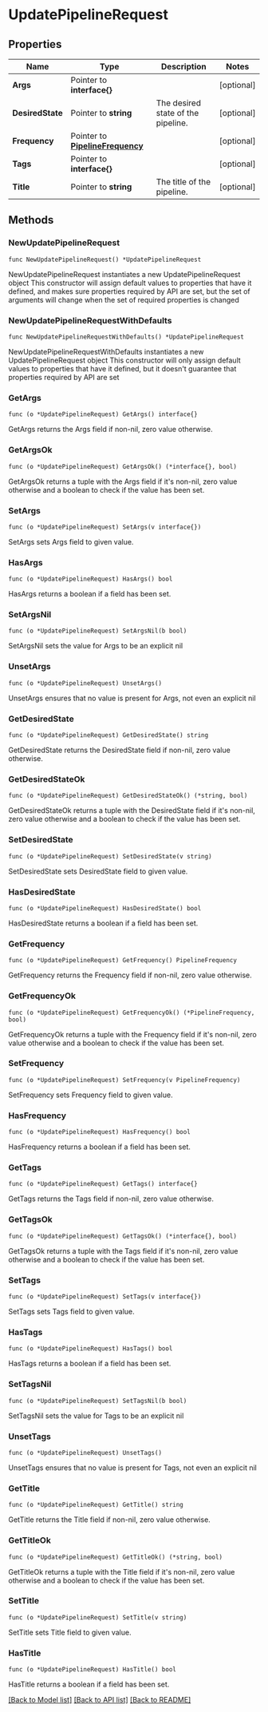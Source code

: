 # UpdatePipelineRequest

## Properties

Name | Type | Description | Notes
------------ | ------------- | ------------- | -------------
**Args** | Pointer to **interface{}** |  | [optional] 
**DesiredState** | Pointer to **string** | The desired state of the pipeline. | [optional] 
**Frequency** | Pointer to [**PipelineFrequency**](PipelineFrequency.md) |  | [optional] 
**Tags** | Pointer to **interface{}** |  | [optional] 
**Title** | Pointer to **string** | The title of the pipeline. | [optional] 

## Methods

### NewUpdatePipelineRequest

`func NewUpdatePipelineRequest() *UpdatePipelineRequest`

NewUpdatePipelineRequest instantiates a new UpdatePipelineRequest object
This constructor will assign default values to properties that have it defined,
and makes sure properties required by API are set, but the set of arguments
will change when the set of required properties is changed

### NewUpdatePipelineRequestWithDefaults

`func NewUpdatePipelineRequestWithDefaults() *UpdatePipelineRequest`

NewUpdatePipelineRequestWithDefaults instantiates a new UpdatePipelineRequest object
This constructor will only assign default values to properties that have it defined,
but it doesn't guarantee that properties required by API are set

### GetArgs

`func (o *UpdatePipelineRequest) GetArgs() interface{}`

GetArgs returns the Args field if non-nil, zero value otherwise.

### GetArgsOk

`func (o *UpdatePipelineRequest) GetArgsOk() (*interface{}, bool)`

GetArgsOk returns a tuple with the Args field if it's non-nil, zero value otherwise
and a boolean to check if the value has been set.

### SetArgs

`func (o *UpdatePipelineRequest) SetArgs(v interface{})`

SetArgs sets Args field to given value.

### HasArgs

`func (o *UpdatePipelineRequest) HasArgs() bool`

HasArgs returns a boolean if a field has been set.

### SetArgsNil

`func (o *UpdatePipelineRequest) SetArgsNil(b bool)`

 SetArgsNil sets the value for Args to be an explicit nil

### UnsetArgs
`func (o *UpdatePipelineRequest) UnsetArgs()`

UnsetArgs ensures that no value is present for Args, not even an explicit nil
### GetDesiredState

`func (o *UpdatePipelineRequest) GetDesiredState() string`

GetDesiredState returns the DesiredState field if non-nil, zero value otherwise.

### GetDesiredStateOk

`func (o *UpdatePipelineRequest) GetDesiredStateOk() (*string, bool)`

GetDesiredStateOk returns a tuple with the DesiredState field if it's non-nil, zero value otherwise
and a boolean to check if the value has been set.

### SetDesiredState

`func (o *UpdatePipelineRequest) SetDesiredState(v string)`

SetDesiredState sets DesiredState field to given value.

### HasDesiredState

`func (o *UpdatePipelineRequest) HasDesiredState() bool`

HasDesiredState returns a boolean if a field has been set.

### GetFrequency

`func (o *UpdatePipelineRequest) GetFrequency() PipelineFrequency`

GetFrequency returns the Frequency field if non-nil, zero value otherwise.

### GetFrequencyOk

`func (o *UpdatePipelineRequest) GetFrequencyOk() (*PipelineFrequency, bool)`

GetFrequencyOk returns a tuple with the Frequency field if it's non-nil, zero value otherwise
and a boolean to check if the value has been set.

### SetFrequency

`func (o *UpdatePipelineRequest) SetFrequency(v PipelineFrequency)`

SetFrequency sets Frequency field to given value.

### HasFrequency

`func (o *UpdatePipelineRequest) HasFrequency() bool`

HasFrequency returns a boolean if a field has been set.

### GetTags

`func (o *UpdatePipelineRequest) GetTags() interface{}`

GetTags returns the Tags field if non-nil, zero value otherwise.

### GetTagsOk

`func (o *UpdatePipelineRequest) GetTagsOk() (*interface{}, bool)`

GetTagsOk returns a tuple with the Tags field if it's non-nil, zero value otherwise
and a boolean to check if the value has been set.

### SetTags

`func (o *UpdatePipelineRequest) SetTags(v interface{})`

SetTags sets Tags field to given value.

### HasTags

`func (o *UpdatePipelineRequest) HasTags() bool`

HasTags returns a boolean if a field has been set.

### SetTagsNil

`func (o *UpdatePipelineRequest) SetTagsNil(b bool)`

 SetTagsNil sets the value for Tags to be an explicit nil

### UnsetTags
`func (o *UpdatePipelineRequest) UnsetTags()`

UnsetTags ensures that no value is present for Tags, not even an explicit nil
### GetTitle

`func (o *UpdatePipelineRequest) GetTitle() string`

GetTitle returns the Title field if non-nil, zero value otherwise.

### GetTitleOk

`func (o *UpdatePipelineRequest) GetTitleOk() (*string, bool)`

GetTitleOk returns a tuple with the Title field if it's non-nil, zero value otherwise
and a boolean to check if the value has been set.

### SetTitle

`func (o *UpdatePipelineRequest) SetTitle(v string)`

SetTitle sets Title field to given value.

### HasTitle

`func (o *UpdatePipelineRequest) HasTitle() bool`

HasTitle returns a boolean if a field has been set.


[[Back to Model list]](../README.md#documentation-for-models) [[Back to API list]](../README.md#documentation-for-api-endpoints) [[Back to README]](../README.md)


